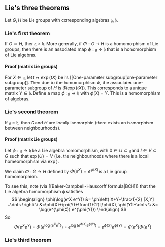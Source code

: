 

## Lie's three theorems
Let $G,H$ be Lie groups with corresponding algebras $\mathfrak{g}, \mathfrak{h}$.

### Lie's first theorem
If $G \cong H$, then $\mathfrak{g} \cong \mathfrak{h}$.
More generally, if $\Phi: G \to H$ is a homomorphism of Lie groups, then there is an associated map $\phi:\mathfrak{g} \to \mathfrak{h}$ that is a homomorphism of Lie algebras.


#### Proof (matrix Lie groups)
For $X \in \mathfrak{g}$, let $t \mapsto \exp(tX)$ be its [[One-parameter subgroup|one-parameter subgroup]]. 
Then due to the homomorphism $\Phi$, the associated one-parameter subgroup of $H$ is $\Phi(\exp(tX))$. This corresponds to a unique matrix $Y \in \mathfrak{h}$. 
Define a map $\phi: \mathfrak{g} \to \mathfrak{h}$ with $\phi(X)=Y$. This is a homomorphism of algebras.


### Lie's second theorem
If $\mathfrak{g} \cong \mathfrak{h}$, then $G$ and $H$ are locally isomorphic (there exists an isomorphism between neighbourhoods).

#### Proof (matrix Lie groups)
Let $\phi:\mathfrak{g} \to \mathfrak{h}$ be a Lie algebra homomorphism, with $0 \in U \subset \mathfrak{g}$ and $I \in V \subset G$ such that $\exp(U)=V$ (i.e. the neighbourhoods where there is a local homeomorphism via $\exp$).

We claim $\Phi:G \to H$ defined by $\Phi(e^X)=e^{\phi(X)}$ is a Lie group homomorphism.

To see this, note (via [[Baker-Campbell-Hausdorff formula|BCH]]) that the Lie algebra homomorphism $\phi$ satisfies $$
\begin{align}
\phi(\log(e^X e^Y)) &= \phi\left( X+Y+\frac{1}{2} [X,Y] +\dots \right) \\
&=\phi(X)+\phi(Y)+\frac{1}{2} [\phi(X), \phi(Y)]+\dots \\
&= \log(e^{\phi(X)} e^{\phi(Y)})
\end{align}
$$
So $$
\Phi(e^X e^Y)=\Phi(e^{\log(e^X e^Y)})=e^{\log(e^{\phi(X)} e^{\phi(Y)})}=e^{\phi(X)} e^{\phi(Y)}=\Phi(e^X) \Phi(e^Y)
$$


### Lie's third theorem